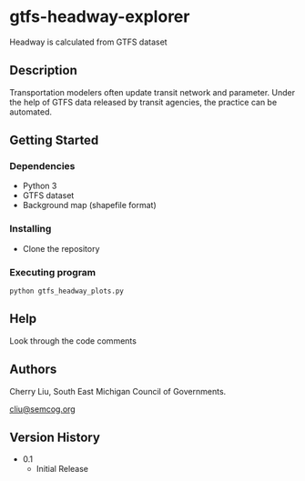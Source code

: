# gtfs-headway-explorer
Headway is calculated from GTFS dataset

## Description
Transportation modelers often update transit network and parameter. Under the help of GTFS data released by transit agencies, the practice can be automated.

## Getting Started

### Dependencies

* Python 3
* GTFS dataset
* Background map (shapefile format)

### Installing

* Clone the repository

### Executing program
```
python gtfs_headway_plots.py
```

## Help
Look through the code comments


## Authors

Cherry Liu, South East Michigan Council of Governments. 

cliu@semcog.org

## Version History

* 0.1
    * Initial Release
